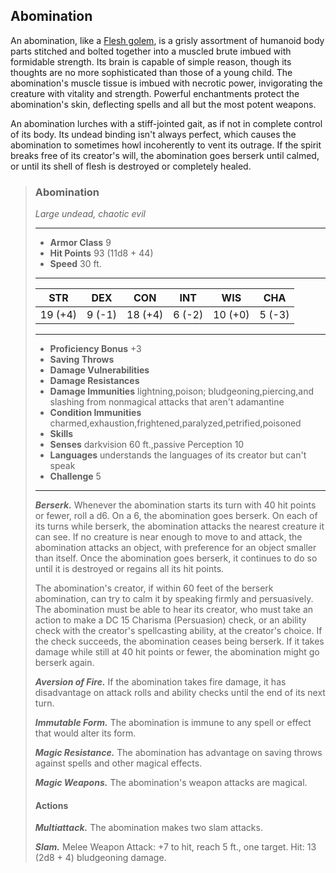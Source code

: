 ## Abomination
An abomination, like a [Flesh golem](Golem-Flesh.md), is a grisly assortment of humanoid body parts stitched and bolted together into a muscled brute imbued with formidable strength. Its brain is capable of simple reason, though its thoughts are no more sophisticated than those of a young child. The abomination's muscle tissue is imbued with necrotic power, invigorating the creature with vitality and strength. Powerful enchantments protect the abomination's skin, deflecting spells and all but the most potent weapons.

An abomination lurches with a stiff-jointed gait, as if not in complete control of its body. Its undead binding isn't always perfect, which causes the abomination to sometimes howl incoherently to vent its outrage. If the spirit breaks free of its creator's will, the abomination goes berserk until calmed, or until its shell of flesh is destroyed or completely healed.

>### Abomination
>*Large undead, chaotic evil*
>___
>- **Armor Class** 9
>- **Hit Points** 93 (11d8 + 44)
>- **Speed** 30 ft.
>___
>|**STR**|**DEX**|**CON**|**INT**|**WIS**|**CHA**|
>|:---:|:---:|:---:|:---:|:---:|:---:|
>|19 (+4)|9 (-1)|18 (+4)|6 (-2)|10 (+0)|5 (-3)|
>
>___
>- **Proficiency Bonus** +3
>- **Saving Throws** 
>- **Damage Vulnerabilities** 
>- **Damage Resistances** 
>- **Damage Immunities** lightning,poison; bludgeoning,piercing,and slashing from nonmagical attacks that aren't adamantine
>- **Condition Immunities** charmed,exhaustion,frightened,paralyzed,petrified,poisoned
>- **Skills** 
>- **Senses** darkvision 60 ft.,passive Perception 10
>- **Languages** understands the languages of its creator but can't speak
>- **Challenge** 5
>___
>***Berserk.*** Whenever the abomination starts its turn with 40 hit points or fewer, roll a d6. On a 6, the abomination goes berserk. On each of its turns while berserk, the abomination attacks the nearest creature it can see. If no creature is near enough to move to and attack, the abomination attacks an object, with preference for an object smaller than itself. Once the abomination goes berserk, it continues to do so until it is destroyed or regains all its hit points.
>
>The abomination's creator, if within 60 feet of the berserk abomination, can try to calm it by speaking firmly and persuasively. The abomination must be able to hear its creator, who must take an action to make a DC 15 Charisma (Persuasion) check, or an ability check with the creator's spellcasting ability, at the creator's choice. If the check succeeds, the abomination ceases being berserk. If it takes damage while still at 40 hit points or fewer, the abomination might go berserk again.
>
>***Aversion of Fire.*** If the abomination takes fire damage, it has disadvantage on attack rolls and ability checks until the end of its next turn.
>
>***Immutable Form.*** The abomination is immune to any spell or effect that would alter its form.
>
>***Magic Resistance.*** The abomination has advantage on saving throws against spells and other magical effects.
>
>***Magic Weapons.*** The abomination's weapon attacks are magical.
>
>#### Actions
>***Multiattack.*** The abomination makes two slam attacks.
>
>***Slam.*** Melee Weapon Attack: +7 to hit, reach 5 ft., one target. Hit: 13 (2d8 + 4) bludgeoning damage.
>
